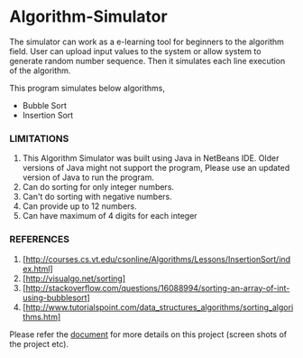 # Algorithm-Simulator

The simulator can work as a e-learning tool for beginners to the algorithm field. User can upload input values to the system or allow system to generate random number sequence. Then it simulates each line execution of the algorithm.

This program simulates below algorithms,
- Bubble Sort
- Insertion Sort

### LIMITATIONS

1.  This Algorithm Simulator was built using Java in NetBeans IDE. Older versions of Java might not support the program, Please use an updated version of Java to run the program.
2.  Can do sorting for only integer numbers.
3.  Can't do sorting with negative numbers.
4.  Can provide up to 12 numbers.
5.  Can have maximum of 4 digits for each integer

### REFERENCES

1.  [http://courses.cs.vt.edu/csonline/Algorithms/Lessons/InsertionSort/index.html]
2.  [http://visualgo.net/sorting]
3.  [http://stackoverflow.com/questions/16088994/sorting-an-array-of-int-using-bubblesort]
4.  [http://www.tutorialspoint.com/data_structures_algorithms/sorting_algorithms.htm]


Please refer the [document](DAA_Assignment.pdf) for more details on this project (screen shots of the project etc). 
